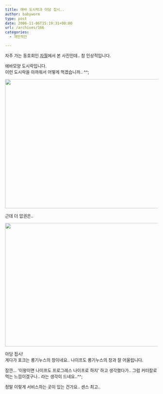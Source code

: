 ```yaml
---
title: 에바 도시락과 아담 접시..
author: babyworm
type: post
date: 2006-11-06T15:19:31+00:00
url: /archives/166
categories:
  - 개인적인

---
```

자주 가는 동호회인 [자월][1]에서 본 사진인데.. 참 인상적입니다. 

에바모양 도시락입니다.  
이런 도시락을 아까워서 어떻게 먹겠습니까.. ^^;

<img loading="lazy" decoding="async" src="https://i0.wp.com/babyworm.net/wordpress/wp-content/uploads/1/cfile3.uf.1611614B4D6A7AAE349B07.jpg?resize=598%2C424" class="aligncenter" width="598" height="424" alt="" data-recalc-dims="1" /> 

근데 더 압권은..

<img loading="lazy" decoding="async" src="https://i0.wp.com/babyworm.net/wordpress/wp-content/uploads/1/cfile9.uf.1203BF534D6A7AAE1F7CFB.jpg?resize=600%2C405" class="aligncenter" width="600" height="405" alt="" data-recalc-dims="1" /> 

아담 접시!  
게다가 포크는 롱기누스의 창이네요.. 나이프도 롱기누스의 창과 잘 어울립니다. 

잠깐&#8230; &#8216;이왕이면 나이프도 프로그레스 나이프로 하지&#8217; 하고 생각했다가.. 그럼 커터칼로 먹는 느낌이겠구나.. 라는 생각이 드네요..^^; 

정말 이렇게 서비스하는 곳이 있는 건가요.. 센스 최고..

 [1]: http://club.shinbiro.com/sbrClub_Go.jsp?sClubUrl=kaiser